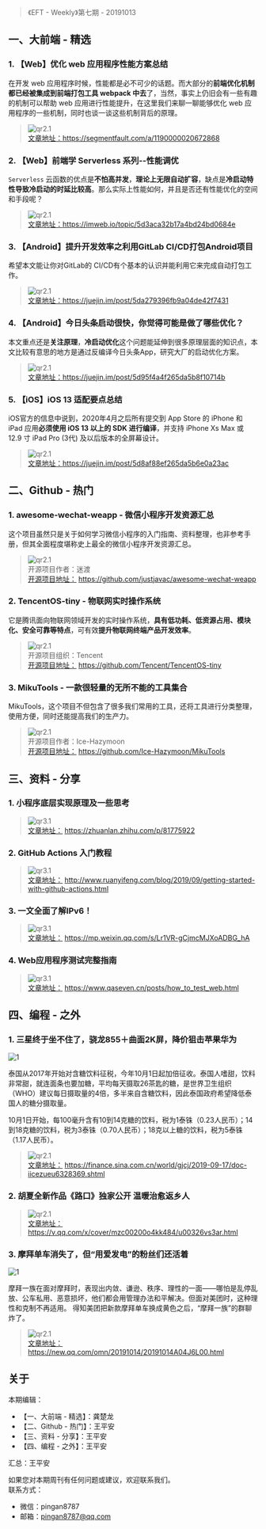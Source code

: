 > 《EFT - Weekly》第七期 - 20191013

## 一、大前端 - 精选

### 1. 【Web】优化 web 应用程序性能方案总结

在开发 web 应用程序时候，性能都是必不可少的话题。而大部分的**前端优化机制都已经被集成到前端打包工具 webpack 中去**了，当然，事实上仍旧会有一些有趣的机制可以帮助 web 应用进行性能提升，在这里我们来聊一聊能够优化 web 应用程序的一些机制，同时也谈一谈这些机制背后的原理。

> ![qr2.1](http://eftcdn.exexm.com/weekly/20191013/20191013_qr1.1.png)   
> [文章地址：](https://segmentfault.com/a/1190000020672868)https://segmentfault.com/a/1190000020672868


### 2. 【Web】前端学 Serverless 系列--性能调优

`Serverless` 云函数的优点是**不怕高并发**，**理论上无限自动扩容**，缺点是**冷启动特性导致冷启动的时延比较高**。那么实际上性能如何，并且是否还有性能优化的空间和手段呢？

> ![qr2.1](http://eftcdn.exexm.com/weekly/20191013/20191013_qr1.2.png)   
> [文章地址：](https://imweb.io/topic/5d3aca32b17a4bd24bd0684e)https://imweb.io/topic/5d3aca32b17a4bd24bd0684e

### 3. 【Android】提升开发效率之利用GitLab CI/CD打包Android项目

希望本文能让你对GitLab的 CI/CD有个基本的认识并能利用它来完成自动打包工作。

> ![qr2.1](http://eftcdn.exexm.com/weekly/20191013/20191013_qr1.3.png)   
> [文章地址：](https://juejin.im/post/5da279396fb9a04de42f7431)https://juejin.im/post/5da279396fb9a04de42f7431

### 4. 【Android】今日头条启动很快，你觉得可能是做了哪些优化？

本文重点还是**关注原理**，**冷启动优化**这个问题能延伸到很多原理层面的知识点，本文比较有意思的地方是通过反编译今日头条App，研究大厂的启动优化方案。

> ![qr2.1](http://eftcdn.exexm.com/weekly/20191013/20191013_qr1.4.png)   
> [文章地址：](https://juejin.im/post/5d95f4a4f265da5b8f10714b)https://juejin.im/post/5d95f4a4f265da5b8f10714b

### 5. 【iOS】iOS 13 适配要点总结

iOS官方的信息中说到，2020年4月之后所有提交到 App Store 的 iPhone 和 iPad 应用**必须使用 iOS 13 以上的 SDK 进行编译**，并支持 iPhone Xs Max 或 12.9 寸 iPad Pro (3代) 及以后版本的全屏幕设计。

> ![qr2.1](http://eftcdn.exexm.com/weekly/20191013/20191013_qr1.5.png)   
> [文章地址：](https://juejin.im/post/5d8af88ef265da5b6e0a23ac)https://juejin.im/post/5d8af88ef265da5b6e0a23ac


## 二、Github - 热门

### 1. awesome-wechat-weapp - 微信小程序开发资源汇总

这个项目虽然只是关于如何学习微信小程序的入门指南、资料整理，也非参考手册，但其全面程度堪称史上最全的微信小程序开发资源汇总。

> ![qr2.1](http://eftcdn.exexm.com/weekly/20191013/20191013_qr2.1.png)     
> 开源项目作者：迷渡         
> [开源项目地址：](https://github.com/justjavac/awesome-wechat-weapp) https://github.com/justjavac/awesome-wechat-weapp

### 2. TencentOS-tiny - 物联网实时操作系统

它是腾讯面向物联网领域开发的实时操作系统，**具有低功耗、低资源占用、模块化、安全可靠等特点**，可有效**提升物联网终端产品开发效率**。

> ![qr2.1](http://eftcdn.exexm.com/weekly/20191013/20191013_qr2.2.png)     
> 开源项目组织：Tencent        
> [开源项目地址：](https://github.com/Tencent/TencentOS-tiny) https://github.com/Tencent/TencentOS-tiny 

### 3. MikuTools - 一款很轻量的无所不能的工具集合

MikuTools，这个项目不但包含了很多我们常用的工具，还将工具进行分类整理，使用方便，同时还能提高我们的生产力。

> ![qr2.1](http://eftcdn.exexm.com/weekly/20191013/20191013_qr2.3.png)     
> 开源项目作者：Ice-Hazymoon     
> [开源项目地址：](https://github.com/Ice-Hazymoon/MikuTools) https://github.com/Ice-Hazymoon/MikuTools   


## 三、资料 - 分享

### 1. 小程序底层实现原理及一些思考

> ![qr3.1](http://eftcdn.exexm.com/weekly/20191013/20191013_qr3.1.png)   
> [文章地址：](https://zhuanlan.zhihu.com/p/81775922) https://zhuanlan.zhihu.com/p/81775922


### 2. GitHub Actions 入门教程

> ![qr3.1](http://eftcdn.exexm.com/weekly/20191013/20191013_qr3.2.png)   
> [文章地址：](http://www.ruanyifeng.com/blog/2019/09/getting-started-with-github-actions.html) http://www.ruanyifeng.com/blog/2019/09/getting-started-with-github-actions.html

### 3. 一文全面了解IPv6！

> ![qr3.1](http://eftcdn.exexm.com/weekly/20191013/20191013_qr3.3.png)   
> [文章地址：](https://mp.weixin.qq.com/s/Lr1VR-gCjmcMJXoADBG_hA) https://mp.weixin.qq.com/s/Lr1VR-gCjmcMJXoADBG_hA

### 4. Web应用程序测试完整指南

> ![qr3.1](http://eftcdn.exexm.com/weekly/20191013/20191013_qr3.4.png)   
> [文章地址：](https://www.qaseven.cn/posts/how_to_test_web.html) https://www.qaseven.cn/posts/how_to_test_web.html

## 四、编程 - 之外

### 1. 三星终于坐不住了，骁龙855＋曲面2K屏，降价狙击苹果华为

![1](https://www.wangbase.com/blogimg/asset/201909/bg2019091801.jpg)

泰国从2017年开始对含糖饮料征税，今年10月1日起加倍征收。泰国人嗜甜，饮料非常甜，就连面条也要加糖，平均每天摄取26茶匙的糖，是世界卫生组织（WHO）建议每日摄取量的4倍，多半来自含糖饮料，因此泰国政府希望降低泰国人的糖分摄取量。

10月1日开始，每100毫升含有10到14克糖的饮料，税为1泰铢（0.23人民币）；14到18克糖的饮料，税为3泰铢（0.70人民币）；18克以上糖的饮料，税为5泰铢（1.17人民币）。

> ![qr2.1](http://eftcdn.exexm.com/weekly/20191013/20191013_qr4.1.png)   
> [文章地址：](https://finance.sina.com.cn/world/gjcj/2019-09-17/doc-iicezueu6328369.shtml) https://finance.sina.com.cn/world/gjcj/2019-09-17/doc-iicezueu6328369.shtml


### 2. 胡夏全新作品《路口》独家公开 温暖治愈返乡人

> ![qr2.1](http://eftcdn.exexm.com/weekly/20191013/20191013_qr4.2.png)   
> [文章地址：](https://v.qq.com/x/cover/mzc00200o4kk484/u00326vs3ar.html) https://v.qq.com/x/cover/mzc00200o4kk484/u00326vs3ar.html


### 3. 摩拜单车消失了，但“用爱发电”的粉丝们还活着

![1](https://inews.gtimg.com/newsapp_bt/0/10514937421/1000)

摩拜一族在面对摩拜时，表现出内敛、谦逊、秩序、理性的一面——哪怕是乱停乱放、公车私用、恶意损坏，他们都会用管理办法和平解决。但面对美团时，这种理性和克制不再适用。
得知美团把新款摩拜单车换成黄色之后，“摩拜一族”的群聊炸了。

> ![qr2.1](http://eftcdn.exexm.com/weekly/20191013/20191013_qr4.3.png)   
> [文章地址：](https://new.qq.com/omn/20191014/20191014A04J6L00.html) https://new.qq.com/omn/20191014/20191014A04J6L00.html


## 关于

本期编辑：

* 【一、大前端 - 精选】：龚楚龙  
* 【二、Github - 热门】：王平安   
* 【三、资料 - 分享】：王平安  
* 【四、编程 - 之外】：王平安   

汇总：王平安   



如果您对本期周刊有任何问题或建议，欢迎联系我们。   
联系方式：   
* 微信：pingan8787
* 邮箱：pingan8787@qq.com